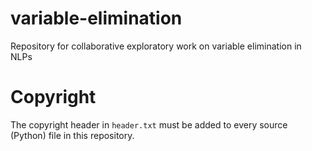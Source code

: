 # variable-elimination
Repository for collaborative exploratory work on variable elimination in NLPs

# Copyright
The copyright header in `header.txt` must be added to every source (Python) file in this repository.
